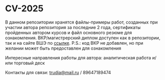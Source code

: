 # CV-2025
В данном репозитории хранятся файлы-примеры работ, созданных при участии автора репозитория за последние 2 года, сертификаты пройденных автором курсов и файл основного резюме для ознакомления. ВКР/магистрерский диплом доступен как в репозитории, так и на сайте ВШЭ по [ссылке](https://www.hse.ru/ma/finmarket/students/diplomas/1047838535). P.S.: код ВКР не добавлен, но при желании может быть предоставлен для ознакомления

Интересные направления работы для автора: аналитическая работа и/или торговый деск

Контакты для связи: trudia@mail.ru / 89647189474
